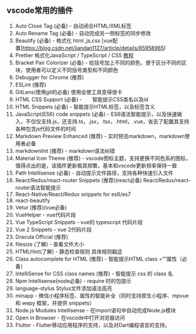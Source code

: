 ## vscode常用的插件
1. Auto Close Tag (必备) - 自动闭合HTML/XML标签
2. Auto Rename Tag (必备) - 自动完成另一侧标签的同步修改
3. Beautify (必备) - 格式化 html ,js,css [vue配置]https://blog.csdn.net/jiandan1127/article/details/85958965)
4. Prettier   格式化JavaScript / TypeScript / CSS   [教程](https://blog.csdn.net/anxin_wang/article/details/81234214)
5. Bracket Pair Colorizer (必备) -  给括号加上不同的颜色，便于区分不同的区块，使用者可以定义不同括号类型和不同颜色
6. Debugger for Chrome (推荐) 
7. ESLint (推荐) 
8. GitLens(使用git的必备) 使用会使工具变得很卡
9. HTML CSS Support (必备) -　　智能提示CSS类名以及id 
10. HTML Snippets (必备) - 智能提示HTML标签，以及标签含义
11. JavaScript(ES6) code snippets (必备) - ES6语法智能提示，以及快速输入，不仅仅支持.js，还支持.ts，.jsx，.tsx，.html，.vue，省去了配置其支持各种包含js代码文件的时间
12. Markdown Preview Enhanced (推荐) - 实时预览markdown，markdown使用者必备
13. markdownlint (推荐) - markdown语法纠错
14. Material Icon Theme (推荐) - vscode图标主题，支持更换不同色系的图标，值得点出的是，该插件更新极其频繁，基本和vscode更新频率保持一致
15. Path Intellisense (必备) - 自动提示文件路径，支持各种快速引入文件
16. React/Redux/react-router Snippets (推荐)(react必备) React/Redux/react-router语法智能提示
17.  React-Native/React/Redux snippets for es6/es7 
18. react-beautify
19. Vetur (推荐)(vue必备)
20. VueHelper - vue代码片段
21. Vue TypeScript Snippets - vue的 typescript 代码片段
22.  Vue 2 Snippets - vue 2代码片段
23. Dracula Official (推荐) 
24. filesize (了解) - 查看文件大小
25. HTMLHint(了解) - 静态检查规则 具体规则戳这
26.  Class autocomplete for HTML (推荐)   -   智能提示HTML class =“”属性（必备）
27.  IntelliSense for CSS class names (推荐) -  智能提示 css 的 class 名
28. Npm Intellisense(node必备) -     require 时的包提示
29. language-stylus Stylus文件添加语法高亮
30. minapp -   微信小程序标签、属性的智能补全（同时支持原生小程序、mpvue 和 wepy 框架，并提供 snippets）
31. Node.js Modules Intellisense -    在import语句中自动完成Node.js模块
32. Open in Browser - 在vscode中打开浏览器访问
33. Flutter -   Flutter移动应用程序的支持，以及对Dart编程语言的支持。